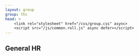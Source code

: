 ```yaml
---
layout: group
group: thc
head: >
    <link rel="stylesheet" href="/css/group.css" async>
    <script src="/js/common.roll.js" async defer></script>
---
```


## General HR
